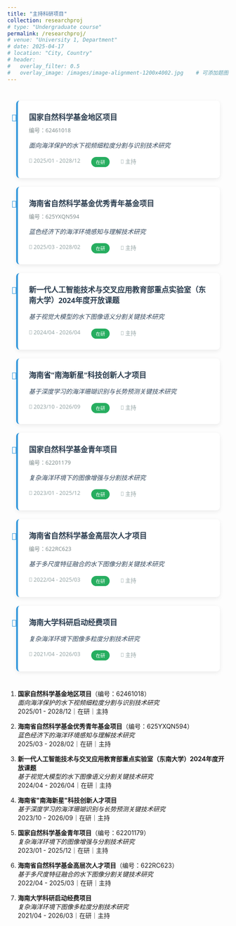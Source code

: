 ```yaml
---
title: "主持科研项目"
collection: researchproj
# type: "Undergraduate course"
permalink: /researchproj/
# venue: "University 1, Department"
# date: 2025-04-17
# location: "City, Country"
# header:
#   overlay_filter: 0.5
#   overlay_image: /images/image-alignment-1200x4002.jpg    # 可添加题图
---
```


<style>
/* 科研项目专用样式 */
.research-projects {
  max-width: 1000px;
  margin: 40px auto;
  padding: 0 20px;
  font-family: 'Segoe UI', system-ui, sans-serif;
}

.project-card {
  background: white;
  border-left: 4px solid #3498db;
  padding: 25px;
  margin: 20px 0;
  border-radius: 8px;
  box-shadow: 0 3px 10px rgba(0,0,0,0.08);
  transition: transform 0.3s ease;
}

.project-card:hover {
  transform: translateX(10px);
}

.project-title {
  color: #2c3e50;
  font-size: 1.2em;
  margin: 0 0 8px;
}

.project-fund {
  color: #7f8c8d;
  font-size: 0.9em;
  margin-bottom: 12px;
}

.project-topic {
  color: #34495e;
  font-style: italic;
  margin: 15px 0;
  line-height: 1.6;
}

.project-meta {
  display: flex;
  gap: 25px;
  color: #95a5a6;
  font-size: 0.9em;
  margin-top: 15px;
}

.status-tag {
  display: inline-block;
  padding: 4px 10px;
  border-radius: 15px;
  font-size: 0.85em;
  background: #27ae60;
  color: white;
}

/* 时间线装饰 */
.project-card::before {
  content: '🔬';
  float: left;
  margin-left: -40px;
  font-size: 1.5em;
  color: #3498db;
}
</style>

<div class="research-projects">

  <div class="project-card">
    <h3 class="project-title">国家自然科学基金地区项目</h3>
    <div class="project-fund">编号：62461018</div>
    <p class="project-topic">面向海洋保护的水下视频细粒度分割与识别技术研究</p>
    <div class="project-meta">
      <span>📅 2025/01 - 2028/12</span>
      <span class="status-tag">在研</span>
      <span>🎯 主持</span>
    </div>
  </div>

  <div class="project-card">
    <h3 class="project-title">海南省自然科学基金优秀青年基金项目</h3>
    <div class="project-fund">编号：625YXQN594</div>
    <p class="project-topic">蓝色经济下的海洋环境感知与理解技术研究</p>
    <div class="project-meta">
      <span>📅 2025/03 - 2028/02</span>
      <span class="status-tag">在研</span>
      <span>🎯 主持</span>
    </div>
  </div>

  <div class="project-card">
    <h3 class="project-title">新一代人工智能技术与交叉应用教育部重点实验室（东南大学）2024年度开放课题</h3>
    <p class="project-topic">基于视觉大模型的水下图像语义分割关键技术研究</p>
    <div class="project-meta">
      <span>📅 2024/04 - 2026/04</span>
      <span class="status-tag">在研</span>
      <span>🎯 主持</span>
    </div>
  </div>

  <div class="project-card">
    <h3 class="project-title">海南省"南海新星"科技创新人才项目</h3>
    <p class="project-topic">基于深度学习的海洋珊瑚识别与长势预测关键技术研究</p>
    <div class="project-meta">
      <span>📅 2023/10 - 2026/09</span>
      <span class="status-tag">在研</span>
      <span>🎯 主持</span>
    </div>
  </div>

  <div class="project-card">
    <h3 class="project-title">国家自然科学基金青年项目</h3>
    <div class="project-fund">编号：62201179</div>
    <p class="project-topic">复杂海洋环境下的图像增强与分割技术研究</p>
    <div class="project-meta">
      <span>📅 2023/01 - 2025/12</span>
      <span class="status-tag">在研</span>
      <span>🎯 主持</span>
    </div>
  </div>

  <div class="project-card">
    <h3 class="project-title">海南省自然科学基金高层次人才项目</h3>
    <div class="project-fund">编号：622RC623</div>
    <p class="project-topic">基于多尺度特征融合的水下图像分割关键技术研究</p>
    <div class="project-meta">
      <span>📅 2022/04 - 2025/03</span>
      <span class="status-tag">在研</span>
      <span>🎯 主持</span>
    </div>
  </div>

  <div class="project-card">
    <h3 class="project-title">海南大学科研启动经费项目</h3>
    <p class="project-topic">复杂海洋环境下图像多粒度分割技术研究</p>
    <div class="project-meta">
      <span>📅 2021/04 - 2026/03</span>
      <span class="status-tag">在研</span>
      <span>🎯 主持</span>
    </div>
  </div>
  
</div>

1. ​**国家自然科学基金地区项目**​（编号：62461018）  
*面向海洋保护的水下视频细粒度分割与识别技术研究*  
2025/01 - 2028/12｜在研｜主持

1. ​**海南省自然科学基金优秀青年基金项目**​（编号：625YXQN594）  
*蓝色经济下的海洋环境感知与理解技术研究*  
2025/03 - 2028/02｜在研｜主持

1. ​**新一代人工智能技术与交叉应用教育部重点实验室（东南大学）2024年度开放课题**​  
*基于视觉大模型的水下图像语义分割关键技术研究*  
2024/04 - 2026/04｜在研｜主持

1. ​**海南省"南海新星"科技创新人才项目**​  
*基于深度学习的海洋珊瑚识别与长势预测关键技术研究*  
2023/10 - 2026/09｜在研｜主持

1. ​**国家自然科学基金青年项目**​（编号：62201179）  
*复杂海洋环境下的图像增强与分割技术研究*  
2023/01 - 2025/12｜在研｜主持

1. ​**海南省自然科学基金高层次人才项目**​（编号：622RC623）  
*基于多尺度特征融合的水下图像分割关键技术研究*  
2022/04 - 2025/03｜在研｜主持

1. ​**海南大学科研启动经费项目**​  
*复杂海洋环境下图像多粒度分割技术研究*  
2021/04 - 2026/03｜在研｜主持